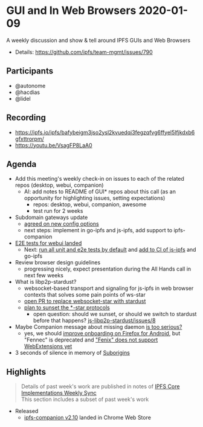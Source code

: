 # GUI and In Web Browsers 2020-01-09

A weekly discussion and show & tell around IPFS GUIs and Web Browsers

* Details: https://github.com/ipfs/team-mgmt/issues/790

## Participants

- @autonome
- @hacdias
- @lidel

## Recording

- https://ipfs.io/ipfs/bafybeigm3jso2ysl2kvuedqi3fegzqfvg6ffyel5lfjkdxb6gfxttrorpm/
- https://youtu.be/VsagFP8LaA0 

## Agenda

- Add this meeting's weekly check-in on issues to each of the related repos (desktop, webui, companion)
    - AI: add notes to  README of GUI* repos about this call (as an opportunity for highlighting issues, setting expectations)
        - repos: desktop, webui, companion, awesome
        - test run for 2 weeks
- Subdomain gateways update
    - [agreed on new config options](https://github.com/ipfs/go-ipfs/pull/6096#issuecomment-569712890)
    - next steps: implement in go-ipfs and js-ipfs, add support to ipfs-companion
- [E2E tests for webui landed](https://github.com/ipfs-shipyard/ipfs-webui/pull/1353)
    - Next: [run all unit and e2e tests by default](https://github.com/ipfs-shipyard/ipfs-webui/pull/1373) and [add to CI of js-ipfs](https://github.com/ipfs/js-ipfs/pull/2706) and go-ipfs
- Review browser design guidelines
    - progressing nicely, expect presentation during the All Hands call in next few weeks
- What is libp2p-stardust?
    - websocket-based transport and signaling for js-ipfs in web browser contexts that solves some pain points of ws-star
    - [open PR to replace websocket-star with stardust](https://github.com/ipfs/js-ipfs/pull/2600)
    - [plan to sunset the *-star protocols](https://github.com/libp2p/js-libp2p/issues/385)
      - open question: should we sunset, or should we switch to stardust before that happens?  [js-libp2p-stardust/issues/8](https://github.com/libp2p/js-libp2p-stardust/issues/8)
- Maybe Companion message about missing daemon [is too serious?](https://twitter.com/dietrich/status/1215039540588503040)
  - yes, we should [improve onboarding on Firefox for Android](https://github.com/ipfs-shipyard/ipfs-companion/issues/690), but "Fennec" is deprecated and ["Fenix" does not support WebExtensions yet](https://github.com/mozilla-mobile/fenix/issues/574)
- 3 seconds of silence in memory of [Suborigins](https://github.com/ipfs/in-web-browsers/issues/66#issuecomment-572499918)
    
## Highlights

> Details of past week's work are published in notes of [IPFS Core Implementations Weekly Sync](https://github.com/ipfs/team-mgmt/issues/992)   
> This section includes a subset of past week's work 

- Released
    - [ipfs-companion v2.10](https://github.com/ipfs-shipyard/ipfs-companion/releases/tag/v2.10.0) landed in Chrome Web Store
